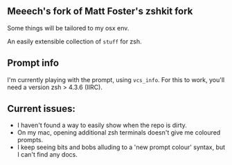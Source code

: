 Meeech's fork of Matt Foster's zshkit fork
------------------------------------------

Some things will be tailored to my osx env. 

An easily extensible collection of `stuff` for zsh.

## Prompt info

I'm currently playing with the prompt, using `vcs_info`. For this to work, you'll need a version zsh > 4.3.6 (IIRC).

## Current issues:

* I haven't found a way to easily show when the repo is dirty.
* On my mac, opening additional zsh terminals doesn't give me coloured prompts.
* I keep seeing bits and bobs alluding to a 'new prompt colour' syntax, but I can't find any docs.

